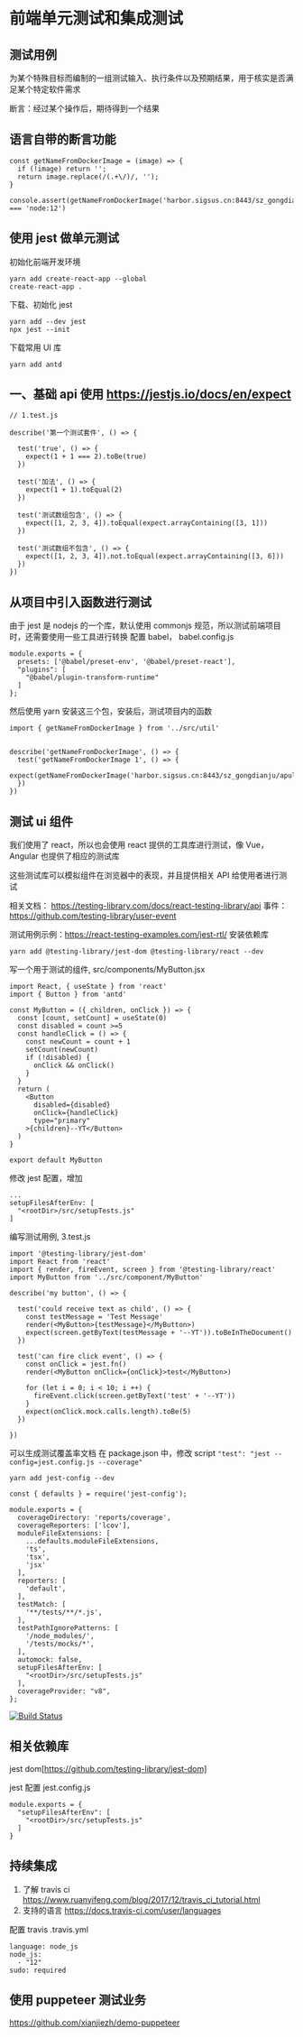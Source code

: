 # 前端单元测试和集成测试


## 测试用例

为某个特殊目标而编制的一组测试输入、执行条件以及预期结果，用于核实是否满足某个特定软件需求

断言：经过某个操作后，期待得到一个结果

## 语言自带的断言功能

```
const getNameFromDockerImage = (image) => {
  if (!image) return '';
  return image.replace(/(.+\/)/, '');
}

console.assert(getNameFromDockerImage('harbor.sigsus.cn:8443/sz_gongdianju/apulistech/node:12') === 'node:12')

```

## 使用 jest 做单元测试

初始化前端开发环境
```
yarn add create-react-app --global
create-react-app .
```

下载、初始化 jest
```
yarn add --dev jest
npx jest --init
```

下载常用 UI 库
```
yarn add antd
```

## 一、基础 api 使用 https://jestjs.io/docs/en/expect
```
// 1.test.js

describe('第一个测试套件', () => {

  test('true', () => {
    expect(1 + 1 === 2).toBe(true)
  })

  test('加法', () => {
    expect(1 + 1).toEqual(2)
  })
  
  test('测试数组包含', () => {
    expect([1, 2, 3, 4]).toEqual(expect.arrayContaining([3, 1]))
  })
  
  test('测试数组不包含', () => {
    expect([1, 2, 3, 4]).not.toEqual(expect.arrayContaining([3, 6]))
  })
})

```

## 从项目中引入函数进行测试
由于 jest 是 nodejs 的一个库，默认使用 commonjs 规范，所以测试前端项目时，还需要使用一些工具进行转换
配置 babel， babel.config.js
```
module.exports = {
  presets: ['@babel/preset-env', '@babel/preset-react'],
  "plugins": [
    "@babel/plugin-transform-runtime"
  ]
};
```
然后使用 yarn 安装这三个包，安装后，测试项目内的函数
```
import { getNameFromDockerImage } from '../src/util'


describe('getNameFromDockerImage', () => {
  test('getNameFromDockerImage 1', () => {
    expect(getNameFromDockerImage('harbor.sigsus.cn:8443/sz_gongdianju/apulistech/node:12')).toEqual('node:12')
  })
})
```

## 测试 ui 组件
我们使用了 react，所以也会使用 react 提供的工具库进行测试，像 Vue，Angular 也提供了相应的测试库

这些测试库可以模拟组件在浏览器中的表现，并且提供相关 API 给使用者进行测试

相关文档：
https://testing-library.com/docs/react-testing-library/api
事件：https://github.com/testing-library/user-event

测试用例示例：https://react-testing-examples.com/jest-rtl/
安装依赖库
```
yarn add @testing-library/jest-dom @testing-library/react --dev
```

写一个用于测试的组件, src/components/MyButton.jsx
```
import React, { useState } from 'react'
import { Button } from 'antd'

const MyButton = ({ children, onClick }) => {
  const [count, setCount] = useState(0)
  const disabled = count >=5
  const handleClick = () => {
    const newCount = count + 1
    setCount(newCount)
    if (!disabled) {
      onClick && onClick()
    }
  }
  return (
    <Button
      disabled={disabled}
      onClick={handleClick}
      type="primary"
    >{children}--YT</Button>
  )
}

export default MyButton
```
修改 jest 配置，增加
```
...
setupFilesAfterEnv: [
  "<rootDir>/src/setupTests.js"
]
```

编写测试用例, 3.test.js
```
import '@testing-library/jest-dom'
import React from 'react'
import { render, fireEvent, screen } from '@testing-library/react'
import MyButton from '../src/component/MyButton'

describe('my button', () => {
  
  test('could receive text as child', () => {
    const testMessage = 'Test Message'
    render(<MyButton>{testMessage}</MyButton>)
    expect(screen.getByText(testMessage + '--YT')).toBeInTheDocument()
  })

  test('can fire click event', () => {
    const onClick = jest.fn()
    render(<MyButton onClick={onClick}>test</MyButton>)
    
    for (let i = 0; i < 10; i ++) {
      fireEvent.click(screen.getByText('test' + '--YT'))
    }
    expect(onClick.mock.calls.length).toBe(5)
  })

})
```

可以生成测试覆盖率文档
在 package.json 中，修改 script `"test": "jest --config=jest.config.js --coverage"`
```
yarn add jest-config --dev
```

```
const { defaults } = require('jest-config');

module.exports = {
  coverageDirectory: 'reports/coverage',
  coverageReporters: ['lcov'],
  moduleFileExtensions: [
    ...defaults.moduleFileExtensions,
    'ts',
    'tsx',
    'jsx'
  ],
  reporters: [
    'default',
  ],
  testMatch: [
    '**/tests/**/*.js',
  ],
  testPathIgnorePatterns: [
    '/node_modules/',
    '/tests/mocks/*',
  ],
  automock: false,
  setupFilesAfterEnv: [
    "<rootDir>/src/setupTests.js"
  ],
  coverageProvider: "v8",
};
```




[![Build Status](https://api.travis-ci.org/xianjiezh/unit-test.svg?branch=master)](https://travis-ci.org/xianjiezh/unit-test)

## 相关依赖库
jest dom[https://github.com/testing-library/jest-dom]


jest 配置
jest.config.js
```
module.exports = {
  "setupFilesAfterEnv": [
    "<rootDir>/src/setupTests.js"
  ]
}
```

## 持续集成
1. 了解 travis ci
https://www.ruanyifeng.com/blog/2017/12/travis_ci_tutorial.html
2. 支持的语言
https://docs.travis-ci.com/user/languages

配置 travis
.travis.yml
```
language: node_js
node_js:
  - "12"
sudo: required
```

## 使用 puppeteer 测试业务

https://github.com/xianjiezh/demo-puppeteer
